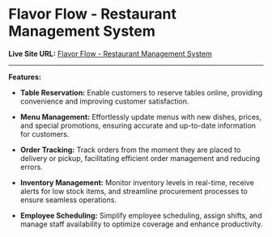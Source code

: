# Flavor Flow - Restaurant Management System

**Live Site URL:** [Flavor Flow - Restaurant Management System](https://flavorflow-6eaef.web.app)

---

**Features:**

- **Table Reservation:** Enable customers to reserve tables online, providing convenience and improving customer satisfaction.
  
- **Menu Management:** Effortlessly update menus with new dishes, prices, and special promotions, ensuring accurate and up-to-date information for customers.
  
- **Order Tracking:** Track orders from the moment they are placed to delivery or pickup, facilitating efficient order management and reducing errors.
  
- **Inventory Management:** Monitor inventory levels in real-time, receive alerts for low stock items, and streamline procurement processes to ensure seamless operations.
  
- **Employee Scheduling:** Simplify employee scheduling, assign shifts, and manage staff availability to optimize coverage and enhance productivity.
